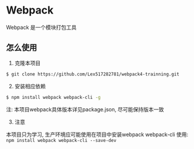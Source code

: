# Webpack

Webpack 是一个模块打包工具

## 怎么使用

1. 克隆本项目

```bash
$ git clone https://github.com/Lex517282781/webpack4-trainning.git
```

2. 安装相应依赖

```bash
$ npm install webpack webpack-cli -g
```

注: 本项目webpack具体版本详见package.json, 尽可能保持版本一致

3. 注意

本项目只为学习, 生产环境应可能使用在项目中安装webpack webpack-cli 使用: `npm install webpack webpack-cli --save-dev`

